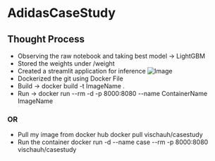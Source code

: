 # AdidasCaseStudy

## Thought Process
- Observing the raw notebook and taking best model -> LightGBM
- Stored the weights under /weight
- Created a streamlit application for inference
![Image](https://github.com/vishal0143/AdidasCaseStudy/blob/main/imgs/ui.png "StreamLit UI")
- Dockerized the git using Docker File
- Build -> docker build -t ImageName .
- Run -> docker run --rm -d -p 8000:8080 --name ContainerName ImageName

### OR
- Pull my image from docker hub 
  docker pull vischauh/casestudy
- Run the container
  docker run -d --name case --rm -p 8000:8080 vischauh/casestudy
